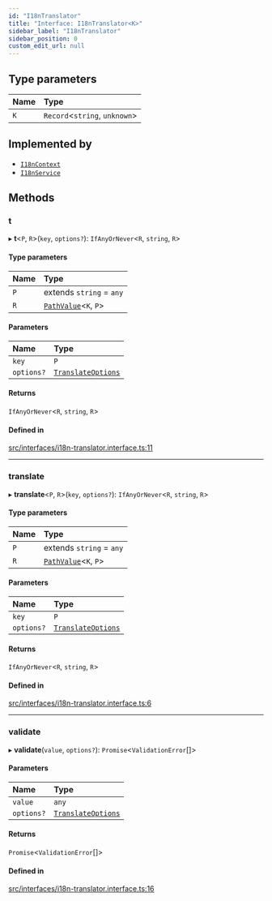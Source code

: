 ```yaml
---
id: "I18nTranslator"
title: "Interface: I18nTranslator<K>"
sidebar_label: "I18nTranslator"
sidebar_position: 0
custom_edit_url: null
---
```


## Type parameters

| Name | Type |
| :------ | :------ |
| `K` | `Record`<`string`, `unknown`\> |

## Implemented by

- [`I18nContext`](../classes/I18nContext.md)
- [`I18nService`](../classes/I18nService.md)

## Methods

### t

▸ **t**<`P`, `R`\>(`key`, `options?`): `IfAnyOrNever`<`R`, `string`, `R`\>

#### Type parameters

| Name | Type |
| :------ | :------ |
| `P` | extends `string` = `any` |
| `R` | [`PathValue`](../modules.md#pathvalue)<`K`, `P`\> |

#### Parameters

| Name | Type |
| :------ | :------ |
| `key` | `P` |
| `options?` | [`TranslateOptions`](../modules.md#translateoptions) |

#### Returns

`IfAnyOrNever`<`R`, `string`, `R`\>

#### Defined in

[src/interfaces/i18n-translator.interface.ts:11](https://github.com/toonvanstrijp/nestjs-i18n/blob/085d31c/src/interfaces/i18n-translator.interface.ts#L11)

___

### translate

▸ **translate**<`P`, `R`\>(`key`, `options?`): `IfAnyOrNever`<`R`, `string`, `R`\>

#### Type parameters

| Name | Type |
| :------ | :------ |
| `P` | extends `string` = `any` |
| `R` | [`PathValue`](../modules.md#pathvalue)<`K`, `P`\> |

#### Parameters

| Name | Type |
| :------ | :------ |
| `key` | `P` |
| `options?` | [`TranslateOptions`](../modules.md#translateoptions) |

#### Returns

`IfAnyOrNever`<`R`, `string`, `R`\>

#### Defined in

[src/interfaces/i18n-translator.interface.ts:6](https://github.com/toonvanstrijp/nestjs-i18n/blob/085d31c/src/interfaces/i18n-translator.interface.ts#L6)

___

### validate

▸ **validate**(`value`, `options?`): `Promise`<`ValidationError`[]\>

#### Parameters

| Name | Type |
| :------ | :------ |
| `value` | `any` |
| `options?` | [`TranslateOptions`](../modules.md#translateoptions) |

#### Returns

`Promise`<`ValidationError`[]\>

#### Defined in

[src/interfaces/i18n-translator.interface.ts:16](https://github.com/toonvanstrijp/nestjs-i18n/blob/085d31c/src/interfaces/i18n-translator.interface.ts#L16)
